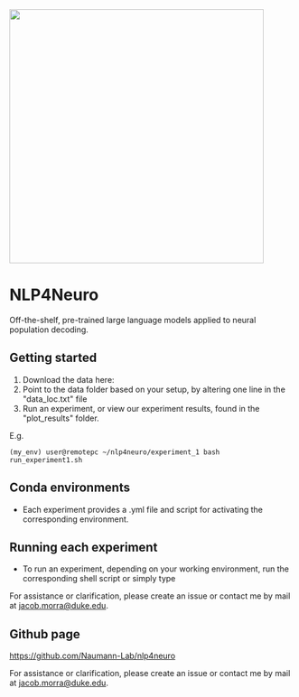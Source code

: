 <img src="https://github.com/user-attachments/assets/5ba45c6e-999b-43a0-881c-689adb8b99d7" width="450">

# NLP4Neuro
Off-the-shelf, pre-trained large language models applied to neural population decoding.

## Getting started

1) Download the data here: 
2) Point to the data folder based on your setup, by altering one line in the "data_loc.txt" file
3) Run an experiment, or view our experiment results, found in the "plot_results" folder.

E.g.
```
(my_env) user@remotepc ~/nlp4neuro/experiment_1 bash run_experiment1.sh
```

## Conda environments

- Each experiment provides a .yml file and script for activating the corresponding environment.

## Running each experiment
- To run an experiment, depending on your working environment, run the corresponding shell script or simply type

For assistance or clarification, please create an issue or contact me by mail at jacob.morra@duke.edu.

## Github page
https://github.com/Naumann-Lab/nlp4neuro

For assistance or clarification, please create an issue or contact me by mail at jacob.morra@duke.edu.

